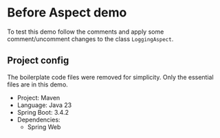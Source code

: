 # Before Aspect demo

To test this demo follow the comments and apply some comment/uncomment changes to the class `LoggingAspect`.

## Project config

The boilerplate code files were removed for simplicity. Only the essential files are in this demo.

- Project: Maven
- Language: Java 23
- Spring Boot: 3.4.2
- Dependencies:
  - Spring Web
